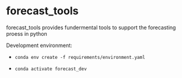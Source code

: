 # forecast_tools
forecast_tools provides fundermental tools to support the forecasting proess in python

Development environment:

* `conda env create -f requirements/environment.yaml`

* `conda activate forecast_dev`
